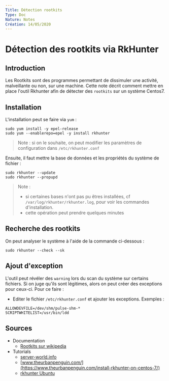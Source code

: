 ```yaml
---
Title: Détection rootkits
Type: Doc
Nature: Notes
Création: 14/05/2020
---
```


# Détection des rootkits via RkHunter
## Introduction
Les Rootkits sont des programmes permettant de dissimuler une activité, malveillante ou non, sur une machine.
Cette note décrit comment mettre en place l'outil Rkhunter afin de détecter des `rootkits` sur un système Centos7.

## Installation
L'installation peut se faire via `yum` :
```
sudo yum install -y epel-release
sudo yum --enablerepo=epel -y install rkhunter
```
> Note : si on le souhaite, on peut modifier les paramètres de configuration dans `/etc/rkhunter.conf`

Ensuite, il faut mettre la base de données et les propriétés du système de fichier :
```
sudo rkhunter --update
sudo rkhunter --propupd
```
> Note :
> - si certaines bases n'ont pas pu êtres installées, cf `/var/log/rkhunter/rkhunter.log`, pour voir les commandes d'installation.
> - cette opération peut prendre quelques minutes

## Recherche des rootkits
On peut analyser le système à l'aide de la commande ci-dessous :
```
sudo rkhunter --check --sk
```
## Ajout d'exception
L'outil peut révéler des `warning` lors du scan du système sur certains fichiers. Si on juge qu'ils sont légitimes, alors on peut créer des exceptions pour ceux-ci. Pour ce faire :
- Editer le fichier `/etc/rkhunter.conf` et ajouter les exceptions. Exemples :
```
ALLOWDEVFILE=/dev/shm/pulse-shm-*
SCRIPTWHITELIST=/usr/bin/ldd
```

## Sources
- Documentation
  - [Rootkits sur wikipedia](https://en.wikipedia.org/wiki/Linux_malware#Rootkits)
- Tutorials
  - [server-world.info](https://www.server-world.info/en/note?os=CentOS_7&p=rkhunter)
  - [www.theurbanpenguin.com/](https://www.theurbanpenguin.com/install-rkhunter-on-centos-7/)
  - [rkhunter Ubuntu](https://doc.ubuntu-fr.org/rkhunter)
